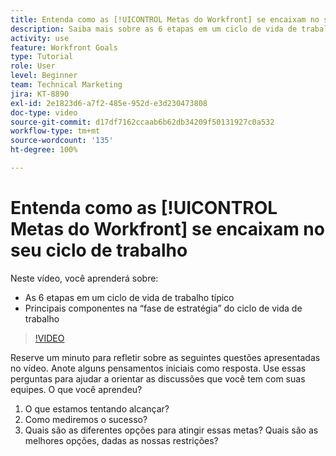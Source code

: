 ```yaml
---
title: Entenda como as [!UICONTROL Metas do Workfront] se encaixam no seu ciclo de trabalho
description: Saiba mais sobre as 6 etapas em um ciclo de vida de trabalho típico e os componentes principais na “fase de estratégia” nele.
activity: use
feature: Workfront Goals
type: Tutorial
role: User
level: Beginner
team: Technical Marketing
jira: KT-8890
exl-id: 2e1823d6-a7f2-485e-952d-e3d230473808
doc-type: video
source-git-commit: d17df7162ccaab6b62db34209f50131927c0a532
workflow-type: tm+mt
source-wordcount: '135'
ht-degree: 100%

---
```


# Entenda como as [!UICONTROL Metas do Workfront] se encaixam no seu ciclo de trabalho

Neste vídeo, você aprenderá sobre:

* As 6 etapas em um ciclo de vida de trabalho típico
* Principais componentes na “fase de estratégia” do ciclo de vida de trabalho

>[!VIDEO](https://video.tv.adobe.com/v/335184/?quality=12&learn=on&enablevpops)

<!--
Your turn graphic
-->

Reserve um minuto para refletir sobre as seguintes questões apresentadas no vídeo. Anote alguns pensamentos iniciais como resposta. Use essas perguntas para ajudar a orientar as discussões que você tem com suas equipes. O que você aprendeu?

1. O que estamos tentando alcançar?
1. Como mediremos o sucesso?
1. Quais são as diferentes opções para atingir essas metas? Quais são as melhores opções, dadas as nossas restrições?
